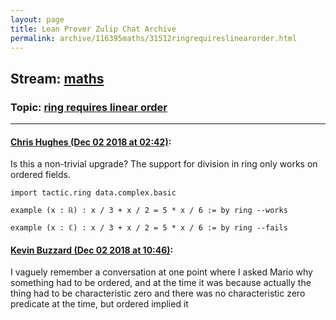 ```yaml
---
layout: page
title: Lean Prover Zulip Chat Archive 
permalink: archive/116395maths/31512ringrequireslinearorder.html
---
```


## Stream: [maths](index.html)
### Topic: [ring requires linear order](31512ringrequireslinearorder.html)

---

#### [Chris Hughes (Dec 02 2018 at 02:42)](https://leanprover.zulipchat.com/#narrow/stream/116395-maths/topic/ring%20requires%20linear%20order/near/150704740):
Is this a non-trivial upgrade? The support for division in ring only works on ordered fields.
```lean
import tactic.ring data.complex.basic

example (x : ℝ) : x / 3 + x / 2 = 5 * x / 6 := by ring --works

example (x : ℂ) : x / 3 + x / 2 = 5 * x / 6 := by ring --fails
```

#### [Kevin Buzzard (Dec 02 2018 at 10:46)](https://leanprover.zulipchat.com/#narrow/stream/116395-maths/topic/ring%20requires%20linear%20order/near/150717509):
I vaguely remember a conversation at one point where I asked Mario why something had to be ordered, and at the time it was because actually the thing had to be characteristic zero and there was no characteristic zero predicate at the time, but ordered implied it

